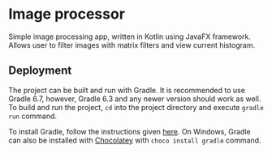 # Image processor

Simple image processing app, written in Kotlin using JavaFX framework.
Allows user to filter images with matrix filters and view current histogram.

## Deployment

The project can be built and run with Gradle. It is recommended to use Gradle 6.7, however, Gradle 6.3 and any newer version should work as well.
To build and run the project, `cd` into the project directory and execute `gradle run` command.

To install Gradle, follow the instructions given [here](https://gradle.org/install/).
On Windows, Gradle can also be installed with [Chocolatey](https://chocolatey.org/) with `choco install gradle` command.

